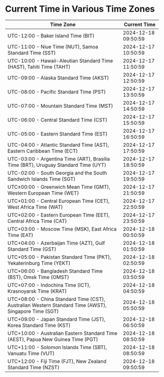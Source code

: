 # Current Time in Various Time Zones

| Time Zone | Current Time |
|-----------|--------------|
| UTC-12:00 - Baker Island Time (BIT) | 2024-12-18 09:50:59 |
| UTC-11:00 - Niue Time (NUT), Samoa Standard Time (SST) | 2024-12-17 10:50:59 |
| UTC-10:00 - Hawaii-Aleutian Standard Time (HAST), Tahiti Time (TAHT) | 2024-12-17 11:50:59 |
| UTC-09:00 - Alaska Standard Time (AKST) | 2024-12-17 12:50:59 |
| UTC-08:00 - Pacific Standard Time (PST) | 2024-12-17 13:50:59 |
| UTC-07:00 - Mountain Standard Time (MST) | 2024-12-17 14:50:59 |
| UTC-06:00 - Central Standard Time (CST) | 2024-12-17 15:50:59 |
| UTC-05:00 - Eastern Standard Time (EST) | 2024-12-17 16:50:59 |
| UTC-04:00 - Atlantic Standard Time (AST), Eastern Caribbean Time (ECT) | 2024-12-17 17:50:59 |
| UTC-03:00 - Argentina Time (ART), Brasília Time (BRT), Uruguay Standard Time (UYT) | 2024-12-17 18:50:59 |
| UTC-02:00 - South Georgia and the South Sandwich Islands Time (SGT) | 2024-12-17 19:50:59 |
| UTC±00:00 - Greenwich Mean Time (GMT), Western European Time (WET) | 2024-12-17 21:50:59 |
| UTC+01:00 - Central European Time (CET), West Africa Time (WAT) | 2024-12-17 22:50:59 |
| UTC+02:00 - Eastern European Time (EET), Central Africa Time (CAT) | 2024-12-17 23:50:59 |
| UTC+03:00 - Moscow Time (MSK), East Africa Time (EAT) | 2024-12-18 00:50:59 |
| UTC+04:00 - Azerbaijan Time (AZT), Gulf Standard Time (GST) | 2024-12-18 01:50:59 |
| UTC+05:00 - Pakistan Standard Time (PKT), Yekaterinburg Time (YEKT) | 2024-12-18 02:50:59 |
| UTC+06:00 - Bangladesh Standard Time (BST), Omsk Time (OMST) | 2024-12-18 03:50:59 |
| UTC+07:00 - Indochina Time (ICT), Krasnoyarsk Time (KRAT) | 2024-12-18 04:50:59 |
| UTC+08:00 - China Standard Time (CST), Australian Western Standard Time (AWST), Singapore Time (SGT) | 2024-12-18 05:50:59 |
| UTC+09:00 - Japan Standard Time (JST), Korea Standard Time (KST) | 2024-12-18 06:50:59 |
| UTC+10:00 - Australian Eastern Standard Time (AEST), Papua New Guinea Time (PGT) | 2024-12-18 08:50:59 |
| UTC+11:00 - Solomon Islands Time (SBT), Vanuatu Time (VUT) | 2024-12-18 08:50:59 |
| UTC+12:00 - Fiji Time (FJT), New Zealand Standard Time (NZST) | 2024-12-18 09:50:59 |
